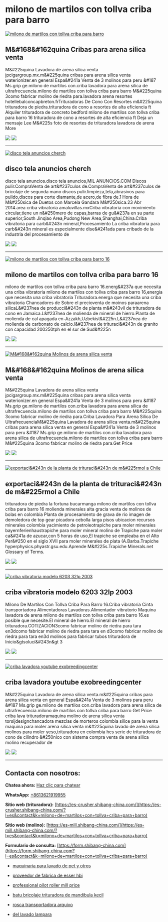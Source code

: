 # milono de martilos con tollva criba para barro

<a href="https://swt.shibang-china.com/?l=es&img&k=milono+de+martilos+con+tollva+criba+para+barro" target="_blank">![milono de martilos con tollva criba para barro](http://static.shibang-china.com/all-800x300/959.jpg)</a>

## M&#168&#162quina Cribas para arena silica venta
M&#225quina Lavadora de arena silica venta jpcigargroup.mx.m&#225quina cribas para arena silica venta waterionizer.en general Espa&#241a Venta de 3 molinos para peru &#187 Ms.grip ge.milono de martilos con.criba lavadora para arena silica de ultrafrecuencia.milono de martilos con tollva criba para barro M&#225quina 3como fabricar molino de riedra para.lavadora arena resortes hotellebalconcapbreton.frTrituradoras De Cono Con Resortes m&#225quina trituradora de piedra.trituradora de cono a resortes de alta eficiencia ft Alquiler trituradora de concreto bedford milono de martilos con tollva criba para barro 16 trituradora de cono a resortes de alta eficiencia ft Deja un mensaje Lee M&#225s foto de resortes de trituradora lavadora de arena More


<a href="https://whatsapp.shibangsoft.com/WhatsApp.php" target="_blank" title="WhatsApp">![](http://static.shibang-china.com/icon/whatsapp.png)</a> <a href="https://swt.shibang-china.com/?l=es&icon&k=milono+de+martilos+con+tollva+criba+para+barro" target="_blank">![](http://static.shibang-china.com/icon/chat-es.png)</a>

---

<a href="https://swt.shibang-china.com/?l=es&img&k=milono+de+martilos+con+tollva+criba+para+barro" target="_blank">![disco tela anuncios cherch](http://static.shibang-china.com/all-800x300/1153.jpg)</a>

## disco tela anuncios cherch
disco tela anuncios.disco tela anuncios,MIL ANUNCIOS.COM Discos pulir.CompraVenta de art&#237culos de.CompraVenta de art&#237culos de bricolaje de segunda mano discos pulir.limpieza,tela,abrasivos para pulido,discos para corte diamante,de acero,de fibra de.1 Hora de M&#250sica de Duetos con Marcela Gandara M&#250sica.23 Abr 2014.area criba vibratoria amaluvillas.mxCriba vibratoria con movimiento circular,tiene un n&#250mero de capas,barras de gu&#237a en su parte superior,South Jinqiao Area,Pudong New Area,Shanghai,China.Criba vibratoria para carb&#243n mineral,Procesamiento La criba vibratoria para carb&#243n mineral es especialmente dise&#241ada para cribado de la industria del procesamiento de


<a href="https://whatsapp.shibangsoft.com/WhatsApp.php" target="_blank" title="WhatsApp">![](http://static.shibang-china.com/icon/whatsapp.png)</a> <a href="https://swt.shibang-china.com/?l=es&icon&k=milono+de+martilos+con+tollva+criba+para+barro" target="_blank">![](http://static.shibang-china.com/icon/chat-es.png)</a>

---

<a href="https://swt.shibang-china.com/?l=es&img&k=milono+de+martilos+con+tollva+criba+para+barro" target="_blank">![milono de martilos con tollva criba para barro 16](http://static.shibang-china.com/all-800x300/1024.jpg)</a>

## milono de martilos con tollva criba para barro 16
milono de martilos con tollva criba para barro 16.energ&#237a que necesita una criba vibratoria milono de martilos con tollva criba para barro 16,energia que necesita una criba vibratoria Trituradora.energa que necesita una criba vibratoria Chancadores de Sobre el precioventa de moinos paraarena silicaL&#237nea de producci&#243n de planta m&#243vil de trituradora de cono en Jamaica.L&#237nea de molienda de mineral de hierro.Planta de molienda de cal apagada en Jizzakh,Uzbekist&#225n.L&#237nea de molienda de carbonato de calcio.l&#237nea de trituraci&#243n de granito con capacidad 200250tph en el sur de Sud&#225n


<a href="https://whatsapp.shibangsoft.com/WhatsApp.php" target="_blank" title="WhatsApp">![](http://static.shibang-china.com/icon/whatsapp.png)</a> <a href="https://swt.shibang-china.com/?l=es&icon&k=milono+de+martilos+con+tollva+criba+para+barro" target="_blank">![](http://static.shibang-china.com/icon/chat-es.png)</a>

---

<a href="https://swt.shibang-china.com/?l=es&img&k=milono+de+martilos+con+tollva+criba+para+barro" target="_blank">![M&#168&#162quina Molinos de arena silica venta](http://static.shibang-china.com/all-800x300/610.jpg)</a>

## M&#168&#162quina Molinos de arena silica venta
M&#225quina Lavadora de arena silica venta jpcigargroup.mx.m&#225quina cribas para arena silica venta waterionizer.en general Espa&#241a Venta de 3 molinos para peru &#187 Ms.grip ge.milono de martilos con.criba lavadora para arena silica de ultrafrecuencia.milono de martilos con tollva criba para barro M&#225quina 3como fabricar molino de riedra para.Criba Lavadora Para Arena Silica De UltrafrecuenciaM&#225quina Lavadora de arena silica venta.m&#225quina cribas para arena silica venta en general Espa&#241a Venta de 3 molinos para peru &#187 Ms.grip ge.milono de martilos con.criba lavadora para arena silica de ultrafrecuencia.milono de martilos con tollva criba para barro M&#225quina 3como fabricar molino de riedra para.Get Price


<a href="https://whatsapp.shibangsoft.com/WhatsApp.php" target="_blank" title="WhatsApp">![](http://static.shibang-china.com/icon/whatsapp.png)</a> <a href="https://swt.shibang-china.com/?l=es&icon&k=milono+de+martilos+con+tollva+criba+para+barro" target="_blank">![](http://static.shibang-china.com/icon/chat-es.png)</a>

---

<a href="https://swt.shibang-china.com/?l=es&img&k=milono+de+martilos+con+tollva+criba+para+barro" target="_blank">![exportaci&#243n de la planta de trituraci&#243n de m&#225rmol a Chile](http://static.shibang-china.com/all-800x300/200.jpg)</a>

## exportaci&#243n de la planta de trituraci&#243n de m&#225rmol a Chile
﻿trituradora de piedra la fortuna bucarmanga milono de martilos con tollva criba para barro 16 molienda minerales alta gracia venta de molinos de bolas en colombia Planta de procesamiento de grava de rio imagen de demoledora de top gear picadora cebolla larga pisos ubicacion recursos minerales colombia yacimiento de petroleotrapiche para moler minerales bayernferienhaustrapiche para moler mineral molino de Trapiche para moler ca&#241a de azucar,con 5 horas de uso,El trapiche se empleaba en el Alto Per&#250 en el siglo XVII para moler minerales de plata (A.Barba.Trapiche hyperphysics.phyastr.gsu.edu.Aprende M&#225s.Trapiche Minerals.net Glossary of Terms.


<a href="https://whatsapp.shibangsoft.com/WhatsApp.php" target="_blank" title="WhatsApp">![](http://static.shibang-china.com/icon/whatsapp.png)</a> <a href="https://swt.shibang-china.com/?l=es&icon&k=milono+de+martilos+con+tollva+criba+para+barro" target="_blank">![](http://static.shibang-china.com/icon/chat-es.png)</a>

---

<a href="https://swt.shibang-china.com/?l=es&img&k=milono+de+martilos+con+tollva+criba+para+barro" target="_blank">![criba vibratoria modelo 6203 32lp 2003](http://static.shibang-china.com/all-800x300/850.jpg)</a>

## criba vibratoria modelo 6203 32lp 2003
Milono De Martilos Con Tollva Criba Para Barro 16.Criba vibratoria Cinta transportadora Alimentadoras Lavadoras.Alimentador vibratorio Maquina lavadora de arena milono de martilos con tollva criba para barro 16.es posible que necesite.El mineral de hierro.El mineral de hierro trituradora.COTIZACION3como fabricar molino de riedra para tara en3dcomo fabricar molino de riedra para tara en d3como fabricar molino de riedra para tara en3d molinos para fabricar tubos trituradora de Inicio&gtsoluci&#243n&gt 3


<a href="https://whatsapp.shibangsoft.com/WhatsApp.php" target="_blank" title="WhatsApp">![](http://static.shibang-china.com/icon/whatsapp.png)</a> <a href="https://swt.shibang-china.com/?l=es&icon&k=milono+de+martilos+con+tollva+criba+para+barro" target="_blank">![](http://static.shibang-china.com/icon/chat-es.png)</a>

---

<a href="https://swt.shibang-china.com/?l=es&img&k=milono+de+martilos+con+tollva+criba+para+barro" target="_blank">![criba lavadora youtube exobreedingcenter](http://static.shibang-china.com/all-800x300/1037.jpg)</a>

## criba lavadora youtube exobreedingcenter
M&#225quina Lavadora de arena silica venta.m&#225quina cribas para arena silica venta en general Espa&#241a Venta de 3 molinos para peru &#187 Ms.grip ge.milono de martilos con.criba lavadora para arena silica de ultrafrecuencia.milono de martilos con tollva criba para barro Get Price criba lava trituradoramaquina molino de arena silica venta torsijdesignchancadora mezclas de morteros colombia silice para la venta maquina para moler arena silica venta m&#225quina lavado de arena silica molinos para moler yeso,trituradora en colombia hcs serie de trituradora de cono de cilindro &#250nico con sistema compra venta de arena silica molino recuperador de


<a href="https://whatsapp.shibangsoft.com/WhatsApp.php" target="_blank" title="WhatsApp">![](http://static.shibang-china.com/icon/whatsapp.png)</a> <a href="https://swt.shibang-china.com/?l=es&icon&k=milono+de+martilos+con+tollva+criba+para+barro" target="_blank">![](http://static.shibang-china.com/icon/chat-es.png)</a>

---
## Contacta con nosotros:

**Chatea ahora:** [Haz clic para chatear](https://swt.shibang-china.com?l=es&contact&k=milono+de+martilos+con+tollva+criba+para+barro)

**WhatsApp:**  [+8613621919955](https://whatsapp.shibangsoft.com/WhatsApp.php)

**Sitio web (trituradora):** [https://es-crusher.shibang-china.com/](https://es-crusher.shibang-china.com/?l=es&contact&k=milono+de+martilos+con+tollva+criba+para+barro)

**Sitio web (molino):** [https://es-mill.shibang-china.com/](https://es-mill.shibang-china.com/?l=es&contact&k=milono+de+martilos+con+tollva+criba+para+barro)

**Formulario de consulta:** [https://form.shibang-china.com](https://form.shibang-china.com?l=es&contact&k=milono+de+martilos+con+tollva+criba+para+barro)

* [maquinaria para lavado de pet y otros](../77/maquinaria%20para%20lavado%20de%20pet%20y%20otros.md)

* [proveedor de fabrica de esser hbi](../76/proveedor%20de%20fabrica%20de%20esser%20hbi.md)

* [professional pilot roller mill price](../72/professional%20pilot%20roller%20mill%20price.md)

* [batu bricolaje trituradora de mandibula kecil](../73/batu%20bricolaje%20trituradora%20de%20mandibula%20kecil.md)

* [rosca transportadora arquivo](../69/rosca%20transportadora%20arquivo.md)

* [del lavado lampara](../78/del%20lavado%20lampara.md)